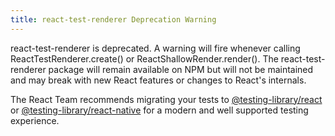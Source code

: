 ```yaml
---
title: react-test-renderer Deprecation Warning
---
```


react-test-renderer is deprecated. A warning will fire whenever calling ReactTestRenderer.create() or ReactShallowRender.render(). The react-test-renderer package will remain available on NPM but will not be maintained and may break with new React features or changes to React's internals.

The React Team recommends migrating your tests to [@testing-library/react](https://testing-library.com/docs/react-testing-library/intro/) or [@testing-library/react-native](https://callstack.github.io/react-native-testing-library/docs/getting-started) for a modern and well supported testing experience.
